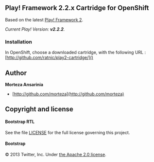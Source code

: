 ## Play! Framework 2.2.x Cartridge for OpenShift

Based on the latest [Play! Framework 2](http://www.playframework.com/).

*Current Play! Version: ***v2.2.2***.*

### Installation

In OpenShift, choose a downloaded cartridge, with the following URL : [http://github.com/ratnic/play2-cartridge/]()

## Author

**Morteza Ansarinia**

+ [http://github.com/morteza](http://github.com/morteza)


## Copyright and license


#### Bootstrap RTL
See the file [LICENSE](LICENSE) for the full license governing this project.

#### Bootstrap
&copy; 2013 Twitter, Inc. Under [the Apache 2.0 license](LICENSE.bootstrap).

